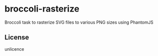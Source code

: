 broccoli-rasterize
======================================================

Broccoli task to rasterize SVG files to various PNG sizes using PhantomJS

## License

unlicence
